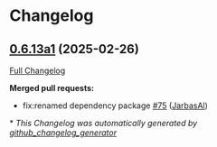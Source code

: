 # Changelog

## [0.6.13a1](https://github.com/OpenVoiceOS/ovos-persona/tree/0.6.13a1) (2025-02-26)

[Full Changelog](https://github.com/OpenVoiceOS/ovos-persona/compare/0.6.12...0.6.13a1)

**Merged pull requests:**

- fix:renamed dependency package [\#75](https://github.com/OpenVoiceOS/ovos-persona/pull/75) ([JarbasAl](https://github.com/JarbasAl))



\* *This Changelog was automatically generated by [github_changelog_generator](https://github.com/github-changelog-generator/github-changelog-generator)*
